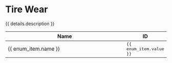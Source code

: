 <script setup>
import { response as enums } from './../dumps/enums.json'

const details = enums.tire_wear
</script>

<style>
.selectable-group {
    user-select: all;
    font-family: monospace
}
</style>

# Tire Wear

{{ details.description }}

<table>
    <thead>
        <th style="width:100%">Name</th>
        <th>ID</th>
    </thead>
    <tbody>
        <tr v-for="(enum_item, index) in details.list" :key="index">
            <td>{{ enum_item.name }}</td>
            <td><Badge class="selectable-group" type="tip">{{ enum_item.value }}</Badge></td>
        </tr>
    </tbody>
</table>